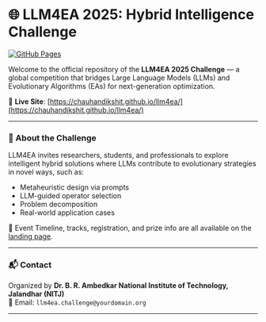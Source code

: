 # 🌐 LLM4EA 2025: Hybrid Intelligence Challenge

[![GitHub Pages](https://img.shields.io/badge/View%20Live%20Site-LLM4EA%202025-blueviolet)](https://chauhandikshit.github.io/llm4ea/)

Welcome to the official repository of the **LLM4EA 2025 Challenge** — a global competition that bridges Large Language Models (LLMs) and Evolutionary Algorithms (EAs) for next-generation optimization.

🔗 **Live Site**: [https://chauhandikshit.github.io/llm4ea/](https://chauhandikshit.github.io/llm4ea/)

---

### 🚀 About the Challenge

LLM4EA invites researchers, students, and professionals to explore intelligent hybrid solutions where LLMs contribute to evolutionary strategies in novel ways, such as:

- Metaheuristic design via prompts
- LLM-guided operator selection
- Problem decomposition
- Real-world application cases

📅 Event Timeline, tracks, registration, and prize info are all available on the [landing page](https://chauhandikshit.github.io/llm4ea/).

---

### 📬 Contact

Organized by **Dr. B. R. Ambedkar National Institute of Technology, Jalandhar (NITJ)**  
📧 Email: `llm4ea.challenge@yourdomain.org`

---
